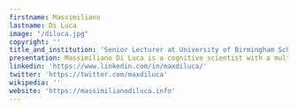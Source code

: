 ```yaml
---
firstname: Massimiliano
lastname: Di Luca
image: "/diluca.jpg"
copyright: ''
title_and_institution: 'Senior Lecturer at University of Birmingham School of Psychology '
presentation: Massimiliano Di Luca is a cognitive scientist with a multidisciplinary background spanning psychology, neuroscience and engineering. Currently holding the position of Senior Lecturer at University of Birmingham’s School of Psychology, he has previously been a research scientist at the Max Planck Institute for Biological Cybernetics working on Bayesian modelling, researcher at Oculus Research and subsequently Facebook Reality Labs where he worked on VR. He performs both fundamental and applied research to determine how humans process multisensory stimuli, with an accent on understanding the temporal, dynamic, and interactive nature of perception. The leitmotiv of his research is to create computational models that constitute quantitative and testable theories about the underlying cognitive and neural processes. At ICA4, he would like to find ways to build virtual musicians who mimic the synergistic experience of a rehearsal with multiple partners. His second proposal is to work on human-machine interaction by building model-based AI solutions that will allow both a deeper scientific understanding of the human cognitive system and a richer and more effective behavior of artificial agents.
linkedin: 'https://www.linkedin.com/in/maxdiluca/'
twitter: 'https://twitter.com/maxdiluca'
wikipedia: ''
website: 'https://massimilianodiluca.info'
---
```

